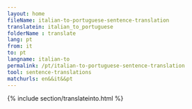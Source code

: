 ```yaml
---
layout: home
fileName: italian-to-portuguese-sentence-translation
translatein: italian_to_portuguese
folderName : translate
lang: pt
from: it
to: pt
langname: italian-to
permalink: /pt/italian-to-portuguese-sentence-translation
tool: sentence-translations
matchurls: en&&it&&pt
---
```

{% include section/translateinto.html %}
